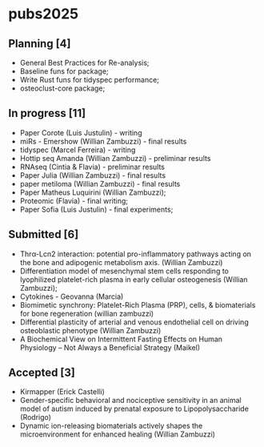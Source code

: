 # pubs2025

## Planning [4]
- General Best Practices for Re-analysis;
- Baseline funs for package;
- Write Rust funs for tidyspec performance;
- osteoclust-core package;


## In progress [11]
- Paper Corote (Luis Justulin) - writing
- miRs - Emershow (Willian Zambuzzi) - final results
- tidyspec (Marcel Ferreira) - writing
- Hottip seq Amanda (Willian Zambuzzi) - preliminar results
- RNAseq (Cintia & Flavia) - preliminar results
- Paper Julia (Willian Zambuzzi) - final results
- paper metiloma (Willian Zambuzzi) - final results
- Paper Matheus Luquirini (Willian Zambuzzi);
- Proteomic (Flavia) - final writing;
- Paper Sofia (Luis Justulin) - final experiments;

## Submitted [6]
- Thrα-Lcn2 interaction: potential pro-inflammatory pathways acting on the bone and adipogenic metabolism axis. (Willian Zambuzzi)
- Differentiation model of mesenchymal stem cells responding to lyophilized platelet-rich plasma in early cellular osteogenesis (Willian Zambuzzi);
- Cytokines - Geovanna (Marcia)
- Biomimetic synchrony: Platelet-Rich Plasma (PRP), cells, & biomaterials for bone regeneration (willian zambuzzi)
- Differential plasticity of arterial and venous endothelial cell on driving osteoblastic phenotype (Willian Zambuzzi)
- A Biochemical View on Intermittent Fasting Effects on Human Physiology – Not Always a Beneficial Strategy (Maikel)

## Accepted [3]
- Kirmapper (Erick Castelli)
- Gender-specific behavioral and nociceptive sensitivity in an animal model of autism induced by prenatal exposure to Lipopolysaccharide (Rodrigo)
- Dynamic ion-releasing biomaterials actively shapes the microenvironment for enhanced healing (Willian Zambuzzi)
